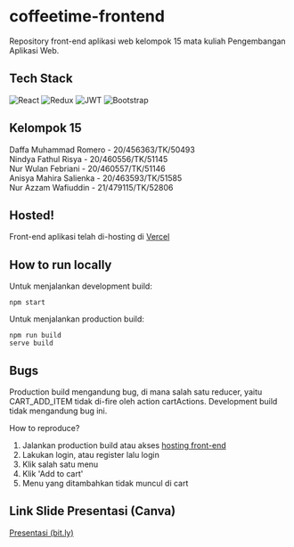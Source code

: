 # coffeetime-frontend
Repository front-end aplikasi web kelompok 15 mata kuliah Pengembangan Aplikasi Web.

## Tech Stack

![React](https://img.shields.io/badge/react-%2320232a.svg?style=for-the-badge&logo=react&logoColor=%2361DAFB) ![Redux](https://img.shields.io/badge/redux-%23593d88.svg?style=for-the-badge&logo=redux&logoColor=white) ![JWT](https://img.shields.io/badge/JWT-black?style=for-the-badge&logo=JSON%20web%20tokens)
 ![Bootstrap](https://img.shields.io/badge/bootstrap-%23563D7C.svg?style=for-the-badge&logo=bootstrap&logoColor=white)
 
## Kelompok 15
Daffa Muhammad Romero - 20/456363/TK/50493<br>
Nindya Fathul Risya - 20/460556/TK/51145<br>
Nur Wulan Febriani - 20/460557/TK/51146<br>
Anisya Mahira Salienka - 20/463593/TK/51585<br>
Nur Azzam Wafiuddin - 21/479115/TK/52806<br>

## Hosted!
Front-end aplikasi telah di-hosting di <a href="https://coffeetime-ten.vercel.app/">Vercel</a><br>

## How to run locally

Untuk menjalankan development build:

```
npm start
```

Untuk menjalankan production build:

```
npm run build
serve build
```

## Bugs

Production build mengandung bug, di mana salah satu reducer, yaitu CART_ADD_ITEM tidak di-fire oleh action cartActions.
Development build tidak mengandung bug ini.

How to reproduce?
<ol>
  <li>Jalankan production build atau akses <a href="https://coffeetime-ten.vercel.app/">hosting front-end</a></li>
  <li>Lakukan login, atau register lalu login</li>
  <li>Klik salah satu menu</li>
  <li>Klik 'Add to cart'</li>
  <li>Menu yang ditambahkan tidak muncul di cart</li>
</ol>

## Link Slide Presentasi (Canva)
<a href="https://bit.ly/SlideKel15">Presentasi (bit.ly)</a>
